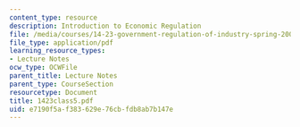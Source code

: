 ```yaml
---
content_type: resource
description: Introduction to Economic Regulation
file: /media/courses/14-23-government-regulation-of-industry-spring-2003/e7190f5af383629e76cbfdb8ab7b147e_1423class5.pdf
file_type: application/pdf
learning_resource_types:
- Lecture Notes
ocw_type: OCWFile
parent_title: Lecture Notes
parent_type: CourseSection
resourcetype: Document
title: 1423class5.pdf
uid: e7190f5a-f383-629e-76cb-fdb8ab7b147e
---
```

